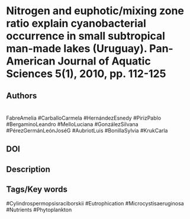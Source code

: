 # Nitrogen and euphotic/mixing zone ratio explain cyanobacterial occurrence in small subtropical man-made lakes (Uruguay). Pan-American Journal of Aquatic Sciences 5(1), 2010, pp. 112-125
## Authors
#
FabreAmelia #CarballoCarmela #HernándezEsnedy #PirizPablo #BergaminoLeandro #MelloLuciana #GonzálezSilvana #PérezGermánLeónJoséG #AubriotLuis #BonillaSylvia #KrukCarla 
## DOI
 
## Description

## Tags/Key words
#Cylindrospermopsisraciborskii #Eutrophication #Microcystisaeruginosa #Nutrients #Phytoplankton 